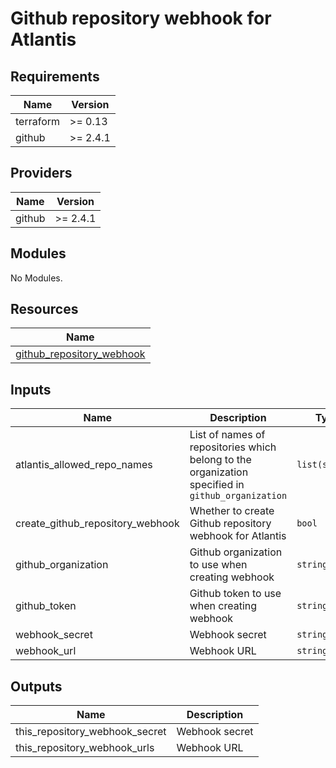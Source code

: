 # Github repository webhook for Atlantis

<!-- BEGINNING OF PRE-COMMIT-TERRAFORM DOCS HOOK -->
## Requirements

| Name | Version |
|------|---------|
| terraform | >= 0.13 |
| github | >= 2.4.1 |

## Providers

| Name | Version |
|------|---------|
| github | >= 2.4.1 |

## Modules

No Modules.

## Resources

| Name |
|------|
| [github_repository_webhook](https://registry.terraform.io/providers/integrations/github/2.4.1/docs/resources/repository_webhook) |

## Inputs

| Name | Description | Type | Default | Required |
|------|-------------|------|---------|:--------:|
| atlantis\_allowed\_repo\_names | List of names of repositories which belong to the organization specified in `github_organization` | `list(string)` | n/a | yes |
| create\_github\_repository\_webhook | Whether to create Github repository webhook for Atlantis | `bool` | `true` | no |
| github\_organization | Github organization to use when creating webhook | `string` | `""` | no |
| github\_token | Github token to use when creating webhook | `string` | `""` | no |
| webhook\_secret | Webhook secret | `string` | `""` | no |
| webhook\_url | Webhook URL | `string` | `""` | no |

## Outputs

| Name | Description |
|------|-------------|
| this\_repository\_webhook\_secret | Webhook secret |
| this\_repository\_webhook\_urls | Webhook URL |
<!-- END OF PRE-COMMIT-TERRAFORM DOCS HOOK -->
